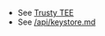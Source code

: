 - See [Trusty TEE](https://source.android.com/security/trusty/index.html)
- See [/api/keystore.md](/api/keystore.md)

